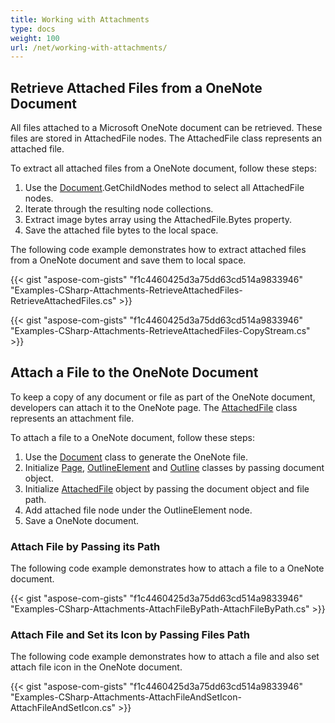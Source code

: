 ```yaml
---
title: Working with Attachments
type: docs
weight: 100
url: /net/working-with-attachments/
---
```


## **Retrieve Attached Files from a OneNote Document**
All files attached to a Microsoft OneNote document can be retrieved. These files are stored in AttachedFile nodes. The AttachedFile class represents an attached file.

To extract all attached files from a OneNote document, follow these steps:

1. Use the [Document](https://apireference.aspose.com/note/net/aspose.note/document).GetChildNodes method to select all AttachedFile nodes.
1. Iterate through the resulting node collections.
1. Extract image bytes array using the AttachedFile.Bytes property.
1. Save the attached file bytes to the local space.

The following code example demonstrates how to extract attached files from a OneNote document and save them to local space.

{{< gist "aspose-com-gists" "f1c4460425d3a75dd63cd514a9833946" "Examples-CSharp-Attachments-RetrieveAttachedFiles-RetrieveAttachedFiles.cs" >}}

{{< gist "aspose-com-gists" "f1c4460425d3a75dd63cd514a9833946" "Examples-CSharp-Attachments-RetrieveAttachedFiles-CopyStream.cs" >}}
## **Attach a File to the OneNote Document**
To keep a copy of any document or file as part of the OneNote document, developers can attach it to the OneNote page. The [AttachedFile](https://apireference.aspose.com/note/net/aspose.note/attachedfile) class represents an attachment file.

To attach a file to a OneNote document, follow these steps:

1. Use the [Document](https://apireference.aspose.com/note/net/aspose.note/document) class to generate the OneNote file.
1. Initialize [Page](https://apireference.aspose.com/note/net/aspose.note/page), [OutlineElement](https://apireference.aspose.com/note/net/aspose.note/outlineelement) and [Outline](https://apireference.aspose.com/note/net/aspose.note/outline) classes by passing document object.
1. Initialize [AttachedFile](https://apireference.aspose.com/note/net/aspose.note/attachedfile) object by passing the document object and file path.
1. Add attached file node under the OutlineElement node.
1. Save a OneNote document.
### **Attach File by Passing its Path**
The following code example demonstrates how to attach a file to a OneNote document.

{{< gist "aspose-com-gists" "f1c4460425d3a75dd63cd514a9833946" "Examples-CSharp-Attachments-AttachFileByPath-AttachFileByPath.cs" >}}
### **Attach File and Set its Icon by Passing Files Path**
The following code example demonstrates how to attach a file and also set attach file icon in the OneNote document.

{{< gist "aspose-com-gists" "f1c4460425d3a75dd63cd514a9833946" "Examples-CSharp-Attachments-AttachFileAndSetIcon-AttachFileAndSetIcon.cs" >}}
